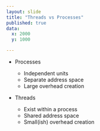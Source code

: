 ```yaml
---
layout: slide
title: "Threads vs Processes"
published: true
data:
  x: 2000
  y: 1000

---
```


- Processes
    + Independent units
    + Separate address space
    + Large overhead creation

- Threads
    + Exist within a process
    + Shared address space
    + Small(ish) overhead creation
